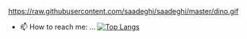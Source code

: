 https://raw.githubusercontent.com/saadeghi/saadeghi/master/dino.gif
- 📫 How to reach me: ...
[![Top Langs](https://github-readme-stats.vercel.app/api/top-langs/?username=ddanny165)](https://github.com/anuraghazra/github-readme-stats)

